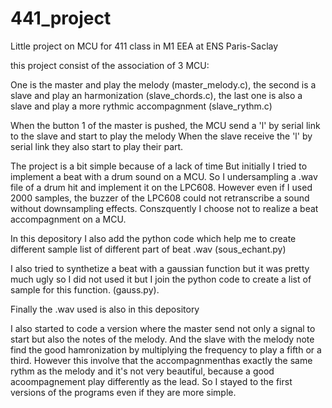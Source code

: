 # 441_project
Little project on MCU for 411 class in M1 EEA at ENS Paris-Saclay

this project consist of the association of 3 MCU:

One is the master and play the melody (master_melody.c),
the second is a slave and play an harmonization (slave_chords.c),
the last one is also a slave and play a more rythmic accompagnment (slave_rythm.c)

When the button 1 of the master is pushed, the MCU send a 'l' by serial link to the slave and start to play the melody
When the slave receive the 'l' by serial link they also start to play their part.


The project is a bit simple because of a lack of time
But initially I tried to implement a beat with a drum sound on a MCU. 
So I undersampling a .wav file of a drum hit and implement it on the LPC608. 
However even if I used 2000 samples, the buzzer of the LPC608 could not retranscribe a sound without downsampling effects.
Conszquently I choose not to realize a beat accompagnment on a MCU.

In this depository I also add the python code which help me to create different sample list of different part of beat .wav
(sous_echant.py)

I also tried to synthetize a beat with a gaussian function but it was pretty much ugly so I did not used it but I join the python code to create a list of sample for this function. (gauss.py).

Finally the .wav used is also in this depository

I also started to code a version where the master send not only a signal to start but also the notes of the melody. And the slave with the melody note find the good hamronization by multiplying the frequency to play a fifth or a third. However this involve that the accompagnmenthas exactly the same rythm as the melody and it's not very beautiful, because a good acoompagnement play differently as the lead. So I stayed to the first versions of the programs even if they are more simple.

